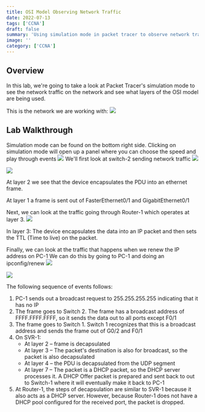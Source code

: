 ```yaml
---
title: OSI Model Observing Network Traffic
date: 2022-07-13
tags: ['CCNA']
draft: false
summary: 'Using simulation mode in packet tracer to observe network traffic'
image: ''
category: ['CCNA']
---
```


## Overview

In this lab, we're going to take a look at Packet Tracer's simulation mode to see the network traffic on the network and see what layers of the OSI model are being used.

This is the network we are working with:
![](https://bui.blob.core.windows.net/labs/Lab_2022_07_13_17_40.webp)

## Lab Walkthrough

Simulation mode can be found on the bottom right side.
Clicking on simulation mode will open up a panel where you can choose the speed and play through events
![](https://bui.blob.core.windows.net/labs/Lab_2022_07_13_21_38.webp)
We'll first look at switch-2 sending network traffic
![](https://bui.blob.core.windows.net/labs/Lab_2022_07_13_25_34.webp)

![](https://bui.blob.core.windows.net/labs/Lab_2022_07_13_31_07.webp)

At layer 2 we see that the device encapsulates the PDU into an ethernet frame.

At layer 1 a frame is sent out of FasterEthernet0/1 and GigabitEthernet0/1

Next, we can look at the traffic going through Router-1 which operates at layer 3.
![](https://bui.blob.core.windows.net/labs/Lab_2022_07_13_36_03.webp)

In layer 3: The device encapsulates the data into an IP packet and then sets the TTL (Time to live) on the packet.

Finally, we can look at the traffic that happens when we renew the IP address on PC-1
We can do this by going to PC-1 and doing an ipconfig/renew
![](https://bui.blob.core.windows.net/labs/Lab_2022_07_13_41_11.webp)

![](https://bui.blob.core.windows.net/labs/Lab_2022_07_13_40_33.webp)

The following sequence of events follows:

1. PC-1 sends out a broadcast request to 255.255.255.255 indicating that it has no IP
2. The frame goes to Switch 2. The frame has a broadcast address of FFFF.FFFF.FFFF, so it sends the data out to all ports except F0/1
3. The frame goes to Switch 1. Switch 1 recognizes that this is a broadcast address and sends the frame out of G0/2 and F0/1
4. On SVR-1:
   - At layer 2 – frame is decapsulated
   * At layer 3 – The packet's destination is also for broadcast, so the packet is also decapsulated
   * At layer 4 – the PDU is decapsulated from the UDP segment
   * At layer 7 – The packet is a DHCP packet, so the DHCP server processes it.
     A DHCP Offer packet is prepared and sent back to out to Switch-1 where it will eventually make it back to PC-1
5. At Router-1, the steps of decapsulation are similar to SVR-1 because it also acts as a DHCP server. However, because Router-1 does not have a DHCP pool configured for the received port, the packet is dropped.
